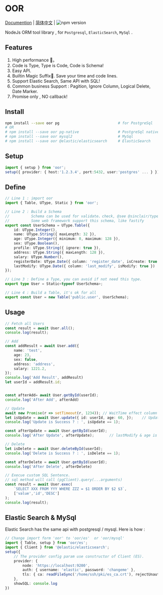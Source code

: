 # OOR

[Documention](https://oor.xdnote.com/index.en/)  |  [简体中文](README_ZH.md)  | ![npm version](https://img.shields.io/npm/v/oor.svg?style=flat)

NodeJs ORM tool library , for `Postgresql`, `ElasticSearch`, `MySql` .


## Features

1. High performance 🚀。
2. Code is Type, Type is Code, Code is Schema!
3. Easy API.
4. Builtin Magic Suffix📍. Save your time and code lines.
6. Support Elastic Search, Same API with SQL!
5. Common business Support : Pagition, Ignore Column, Logical Delete, Date Marker.
7. Promise only , NO callback!

## Install


```bash
npm install --save oor pg                           # for PostgreSql
# OR 
# npm install --save oor pg-native                  # PostgreSql native 
# npm install --save oor mysql2                     # MySql 
# npm install --save oor @elastic/elasticsearch     # ElasticSearch 
```


## Setup

```typescript
import { setup } from 'oor';
setup({ provider: { host:'1.2.3.4', port:5432, user:'postgres' ... } });
```


## Define

```typescript
// Line 1 : import oor
import { Table, UType, Static } from 'oor';

// Line 2 : Build a Schema
//          Schema can be used for validate、check, @see @sinclair/typebox
//          Some web framework support this schema, like fastify 
export const UserSchema = UType.Table({
    id: UType.Integer(),
    name: UType.String({ maxLength: 32 }),
    age: UType.Integer({ minimum: 0, maximum: 128 }),
    sex: UType.Boolean(),
    profile: UType.String({ ignore: true }),
    address: UType.String({ maxLength: 128 }),
    salary: UType.Number(),
    registerDate: UType.Date({ column: 'register_date', isCreate: true }),
    lastModify: UType.Date({ column: 'last_modify', isModify: true })
});

// Line 3 : Define a Type, you can avoid if not need this type.
export type User = Static<typeof UserSchema>;

// Line 4 : Build a Table, it's ok for all
export const User = new Table('public.user', UserSchema);
```

## Usage


```typescript
// Fetch all Users
const result = await User.all();
console.log(result);

// Add
const addResult = await User.add({
    name: 'test',
    age: 23,
    sex: false,
    address: 'address',
    salary: 1221.2,
});
console.log('Add Result', addResult)
let userId = addResult.id;


const afterAdd= await User.getById(userId);
console.log('After Add', afterAdd)

// Update
await new Promise(r => setTimeout(r, 1234)); // WaitTime effect column "last_modify"
let isUpdate = await User.update({ id: userId, age: 60, });    // Update Age
console.log('Update is Success ? : ', isUpdate == 1);

const afterUpdate = await User.getById(userId);
console.log('After Update', afterUpdate);       // lastModify & age is updated

// Delete
let isDelete = await User.deleteById(userId);
console.log('Delete is Success ? : ', isDelete == 1);

const afterDelete = await User.getById(userId);
console.log('After Delete', afterDelete)

// Execue custom SQL Sentence.
// sql method will call (pgClient).query(...arguments)
const result = await User.exec(
    `SELECT XXX FROM YYY WHERE ZZZ = $1 ORDER BY $2 $3`, 
    ['value','id','DESC']
);
console.log(result);
```

## Elastic Search & MySql

Elastic Search has the same api with postgresql / mysql.  Here is how :


```typescript
// Change import form 'oor' to 'oor/es'  or 'oor/mysql'
import { Table, setup } from 'oor/es';
import { Client } from '@elastic/elasticsearch';
setup({
    // The provider config param use constructor of Client (ES).
    provider: {
        node: 'https://localhost:9200',
        auth: { username: 'elastic', password: 'changeme' },
        tls: { ca: readFileSync('/home/ssh/pki/es_ca.crt'), rejectUnauthorized: false, }
    },
    showSQL: console.log
})

```




